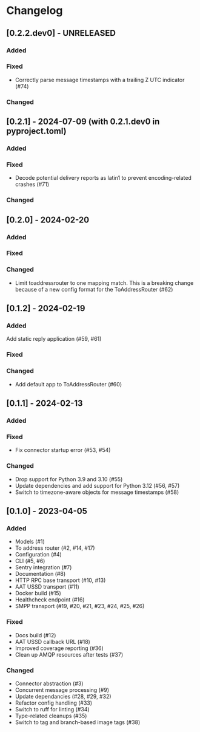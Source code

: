 # Changelog

## [0.2.2.dev0] - UNRELEASED

### Added

### Fixed
- Correctly parse message timestamps with a trailing Z UTC indicator (#74)

### Changed

## [0.2.1] - 2024-07-09 (with 0.2.1.dev0 in pyproject.toml)

### Added

### Fixed
- Decode potential delivery reports as latin1 to prevent encoding-related crashes (#71)

### Changed

## [0.2.0] - 2024-02-20

### Added

### Fixed

### Changed
- Limit toaddressrouter to one mapping match. This is a breaking change because of a new config format for the ToAddressRouter (#62)

## [0.1.2] - 2024-02-19

### Added
Add static reply application (#59, #61)

### Fixed

### Changed
- Add default app to ToAddressRouter (#60)

## [0.1.1] - 2024-02-13

### Added

### Fixed
- Fix connector startup error (#53, #54)

### Changed
- Drop support for Python 3.9 and 3.10 (#55)
- Update dependencies and add support for Python 3.12 (#56, #57)
- Switch to timezone-aware objects for message timestamps (#58)

## [0.1.0] - 2023-04-05

### Added

- Models (#1)
- To address router (#2, #14, #17)
- Configuration (#4)
- CLI (#5, #6)
- Sentry integration (#7)
- Documentation (#8)
- HTTP RPC base transport (#10, #13)
- AAT USSD transport (#11)
- Docker build (#15)
- Healthcheck endpoint (#16)
- SMPP transport (#19, #20, #21, #23, #24, #25, #26)

### Fixed

- Docs build (#12)
- AAT USSD callback URL (#18)
- Improved coverage reporting (#36)
- Clean up AMQP resources after tests (#37)

### Changed

- Connector abstraction (#3)
- Concurrent message processing (#9)
- Update dependancies (#28, #29, #32)
- Refactor config handling (#33)
- Switch to ruff for linting (#34)
- Type-related cleanups (#35)
- Switch to tag and branch-based image tags (#38)
